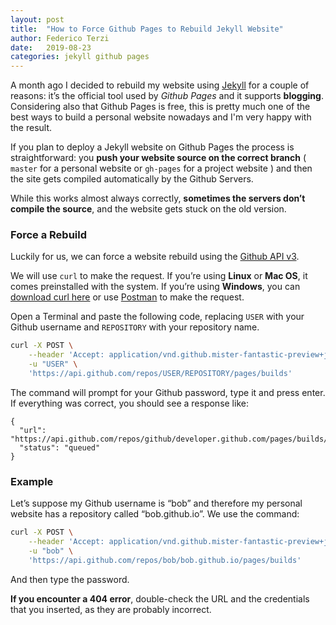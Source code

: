 ```yaml
---
layout: post
title:  "How to Force Github Pages to Rebuild Jekyll Website"
author: Federico Terzi
date:   2019-08-23
categories: jekyll github pages
---
```

A month ago I decided to rebuild my website using [Jekyll](https://jekyllrb.com) for a couple of reasons: it’s the official tool used by *Github Pages* and it supports **blogging**. Considering also that Github Pages is free, this is pretty much one of the best ways to build a personal website nowadays and I'm very happy with the result.
<!--more-->

If you plan to deploy a Jekyll website on Github Pages the process is straightforward: you **push your website source on the correct branch** ( `master` for a personal website or `gh-pages` for a project website ) and then the site gets compiled automatically by the Github Servers.

While this works almost always correctly, **sometimes the servers don’t compile the source**, and the website gets stuck on the old version.

### Force a Rebuild

Luckily for us, we can force a website rebuild using the [Github API v3](https://developer.github.com/v3/repos/pages/#request-a-page-build).

We will use `curl` to make the request. If you’re using **Linux** or **Mac OS**, it comes preinstalled with the system. If you’re using **Windows**, you can [download curl here](https://curl.haxx.se/windows/) or use [Postman](https://www.getpostman.com/) to make the request.

Open a Terminal and paste the following code, replacing `USER` with your Github username and `REPOSITORY` with your repository name.

```bash
curl -X POST \
    --header 'Accept: application/vnd.github.mister-fantastic-preview+json' \
    -u "USER" \
    'https://api.github.com/repos/USER/REPOSITORY/pages/builds'
```

The command will prompt for your Github password, type it and press enter. If everything was correct, you should see a response like:

```
{
  "url": "https://api.github.com/repos/github/developer.github.com/pages/builds/latest",
  "status": "queued"
}
```

### Example

Let’s suppose my Github username is “bob” and therefore my personal website has a repository called “bob.github.io”. We use the command:
```bash
curl -X POST \
    --header 'Accept: application/vnd.github.mister-fantastic-preview+json' \
    -u "bob" \
    'https://api.github.com/repos/bob/bob.github.io/pages/builds'
```

And then type the password.

**If you encounter a 404 error**, double-check the URL and the credentials that you inserted, as they are probably incorrect.



